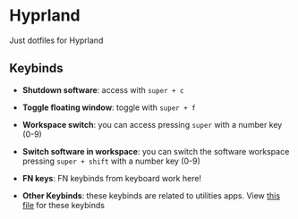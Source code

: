 # Hyprland

Just dotfiles for Hyprland

## Keybinds

- **Shutdown software**: access with `super + c`

- **Toggle floating window**: toggle with `super + f`

- **Workspace switch**: you can access pressing `super` with a number key (0-9)

- **Switch software in workspace**: you can switch the software workspace pressing `super + shift` with a number key (0-9)

- **FN keys**: FN keybinds from keyboard work here!

- **Other Keybinds**: these keybinds are related to utilities apps. View [this file](../apps/README.md) for these keybinds

